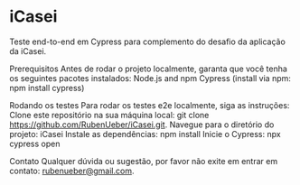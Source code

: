 # iCasei

Teste end-to-end em Cypress para complemento do desafio da aplicação da iCasei.

Prerequisitos
Antes de rodar o projeto localmente, garanta que você tenha os seguintes pacotes instalados:
Node.js and npm Cypress (install via npm: npm install cypress)

Rodando os testes
Para rodar os testes e2e localmente, siga as instruções:
Clone este repositório na sua máquina local: git clone https://github.com/RubenUeber/iCasei.git.
Navegue para o diretório do projeto: iCasei
Instale as dependências: npm install
Inicie o Cypress: npx cypress open

Contato
Qualquer dúvida ou sugestão, por favor não exite em entrar em contato: rubenueber@gmail.com.
